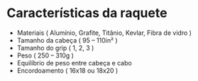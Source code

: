 # Características da raquete

- Materiais ( Alumínio, Grafite, Titânio, Kevlar, Fibra de vidro )
- Tamanho da cabeça ( 95 – 110in² )
- Tamanho do grip ( 1, 2, 3 )
- Peso ( 250 – 310g )
- Equilíbrio de peso entre cabeça e cabo
- Encordoamento ( 16x18 ou 18x20 )

  
